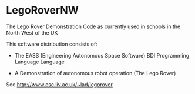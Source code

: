 LegoRoverNW
===========

The Lego Rover Demonstration Code as currently used in schools in the North West of the UK


This software distribution consists of:


- The EASS (Engineering Autonomous Space Software) BDI Programming Language Language

- A Demonstration of autonomous robot operation (The Lego Rover)

See http://www.csc.liv.ac.uk/~lad/legorover
